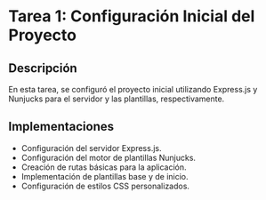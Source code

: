 # Tarea 1: Configuración Inicial del Proyecto

## Descripción

En esta tarea, se configuró el proyecto inicial utilizando Express.js y Nunjucks para el servidor y las plantillas, respectivamente.

## Implementaciones

- Configuración del servidor Express.js.
- Configuración del motor de plantillas Nunjucks.
- Creación de rutas básicas para la aplicación.
- Implementación de plantillas base y de inicio.
- Configuración de estilos CSS personalizados. 